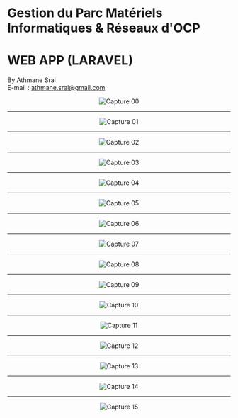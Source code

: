 # Gestion du Parc Matériels Informatiques & Réseaux d'OCP
# WEB APP (LARAVEL)
By Athmane Srai </br>
E-mail : athmane.srai@gmail.com
<center>
	
![Capture 00](https://github.com/AthmaneSrai/Gestion-du-Parc-Materiels-Informatiques-Reseaux/blob/master/help/Capture.PNG)
		 
---------------------------------------
![Capture 01](https://github.com/AthmaneSrai/Gestion-du-Parc-Materiels-Informatiques-Reseaux/blob/master/help/Capture1.PNG)

---------------------------------------
![Capture 02](https://github.com/AthmaneSrai/Gestion-du-Parc-Materiels-Informatiques-Reseaux/blob/master/help/Capture2.PNG)

---------------------------------------
![Capture 03](https://github.com/AthmaneSrai/Gestion-du-Parc-Materiels-Informatiques-Reseaux/blob/master/help/Capture3.PNG)

---------------------------------------
![Capture 04](https://github.com/AthmaneSrai/Gestion-du-Parc-Materiels-Informatiques-Reseaux/blob/master/help/Capture4.PNG)

---------------------------------------
![Capture 05](https://github.com/AthmaneSrai/Gestion-du-Parc-Materiels-Informatiques-Reseaux/blob/master/help/Capture5.PNG)

---------------------------------------
![Capture 06](https://github.com/AthmaneSrai/Gestion-du-Parc-Materiels-Informatiques-Reseaux/blob/master/help/Capture6.PNG)

---------------------------------------
![Capture 07](https://github.com/AthmaneSrai/Gestion-du-Parc-Materiels-Informatiques-Reseaux/blob/master/help/Capture7.PNG)

---------------------------------------
![Capture 08](https://github.com/AthmaneSrai/Gestion-du-Parc-Materiels-Informatiques-Reseaux/blob/master/help/Capture8.PNG)

---------------------------------------
![Capture 09](https://github.com/AthmaneSrai/Gestion-du-Parc-Materiels-Informatiques-Reseaux/blob/master/help/Capture9.PNG)

---------------------------------------
![Capture 10](https://github.com/AthmaneSrai/Gestion-du-Parc-Materiels-Informatiques-Reseaux/blob/master/help/Capture10.PNG)

---------------------------------------
![Capture 11](https://github.com/AthmaneSrai/Gestion-du-Parc-Materiels-Informatiques-Reseaux/blob/master/help/Capture11.PNG)

---------------------------------------
![Capture 12](https://github.com/AthmaneSrai/Gestion-du-Parc-Materiels-Informatiques-Reseaux/blob/master/help/Capture12.PNG)

---------------------------------------
![Capture 13](https://github.com/AthmaneSrai/Gestion-du-Parc-Materiels-Informatiques-Reseaux/blob/master/help/Capture13.PNG)

---------------------------------------
![Capture 14](https://github.com/AthmaneSrai/Gestion-du-Parc-Materiels-Informatiques-Reseaux/blob/master/help/Capture14.PNG)

---------------------------------------
![Capture 15](https://github.com/AthmaneSrai/Gestion-du-Parc-Materiels-Informatiques-Reseaux/blob/master/help/Capture15.PNG)
